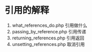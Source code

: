 # 引用的解释

1. what_references_do.php 引用做什么
2. passing_by_reference.php 引用传递
3. returning_references.php 引用返回
4. unsetting_references.php 取消引用